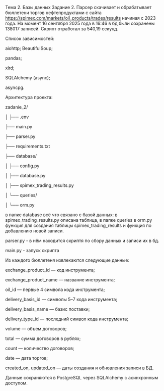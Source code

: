 Тема 2. Базы данных
Задание 2.
Парсер скачивает и обрабатывает бюллетени торгов нефтепродуктами с сайта https://spimex.com/markets/oil_products/trades/results начиная с 2023 года. На момент 16 сентября 2025 года в 16:46 в бд были сохранены 138017 записей. Скрипт отработал за 540,19 секунд.


Список зависимостей:

aiohttp;
BeautifulSoup;

pandas;

xlrd;

SQLAlchemy (async);

asyncpg. 


Архитектура проекта:

zadanie_2/

│
├── .env

├── main.py    

├── parser.py  

├── requirements.txt

├── database/          

│   ├── config.py        

│   ├── database.py        

│   ├── spimex_trading_results.py   

│   └── queries/

│       └── orm.py     

в папке database всё что связано с базой данных: в spimex_trading_results.py описана таблица, в папке queries в orm.py функция для создания таблицы spimex_trading_results и функция по добавлению новой записи.

parser.py - в нём находится скриптя по сбору данных и записи их в бд.

main.py - запуск скрипта

 
Из каждого бюллетеня извлекаются следующие данные:

exchange_product_id — код инструмента;

exchange_product_name — название инструмента;

oil_id — первые 4 символа кода инструмента;

delivery_basis_id — символы 5–7 кода инструмента;

delivery_basis_name — базис поставки;

delivery_type_id — последний символ кода инструмента;

volume — объем договоров;

total — сумма договоров в рублях;

count — количество договоров;

date — дата торгов;

created_on, updated_on — даты создания и обновления записи в БД.


Данные сохраняются в PostgreSQL через SQLAlchemy с асинхронным доступом.


